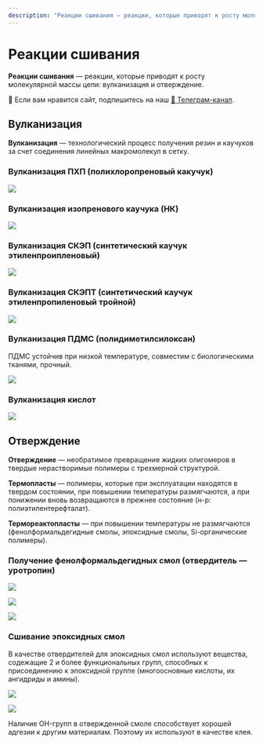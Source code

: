 ```yaml
---
description: "Реакции сшивания — реакции, которые приводят к росту молекулярной массы цепи: вулканизация и отверждение."
---
```


# Реакции сшивания

**Реакции сшивания** — реакции, которые приводят к росту молекулярной массы цепи: вулканизация и отверждение.



<div class="pagination-nav__link">🙏 Если вам нравится сайт, подпишитесь на наш <a href="https://t.me/+JfpTv9CJlwQ0MThi">🔗 Телеграм-канал</a>.</div>

## Вулканизация

**Вулканизация** — технологический процесс получения резин и каучуков за счет соединения линейных макромолекул в сетку.

### Вулканизация ПХП (полихлоропреновый какучук)

![](images/reakcii-sshivaniya/reakcii-sshivaniya_clip_image001_0000.png)

### Вулканизация изопренового каучука (НК)

![](images/reakcii-sshivaniya/reakcii-sshivaniya_clip_image001_0001.png)

### Вулканизация СКЭП (синтетический каучук этиленпроипленовый)

![](images/reakcii-sshivaniya/reakcii-sshivaniya_clip_image001_0002.png)

### Вулканизация СКЭПТ (синтетический каучук этиленпропиленовый тройной)

![](images/reakcii-sshivaniya/reakcii-sshivaniya_clip_image001_0003.png)

### Вулканизация ПДМС (полидиметилсилоксан)

ПДМС устойчив при низкой температуре, совместим с биологическими тканями, прочный.

![](images/reakcii-sshivaniya/reakcii-sshivaniya_clip_image001_0004.png)

### Вулканизация кислот

![](images/reakcii-sshivaniya/reakcii-sshivaniya_clip_image001_0005.png)

## Отверждение

**Отверждение** — необратимое превращение жидких олигомеров в твердые нерастворимые полимеры с трехмерной структурой.

**Термопласты** — полимеры, которые при эксплуатации находятся в твердом состоянии, при повышении температуры размягчаются, а при понижении вновь возвращаются в прежнее состояние (н-р: полиэтилентерефталат).

**Термореактопласты** — при повышении температуры не размягчаются (фенолформальдегидные смолы, эпоксидные смолы, Si-органические полимеры).

### Получение фенолформальдегидных смол (отвердитель — уротропин)

![](images/reakcii-sshivaniya/reakcii-sshivaniya_clip_image001_0006.png)

![](images/reakcii-sshivaniya/reakcii-sshivaniya_clip_image001_0007.png)

![](images/reakcii-sshivaniya/reakcii-sshivaniya_clip_image001_0008.png)

### Сшивание эпоксидных смол

В качестве отвердителей для эпоксидных смол используют вещества, содежащие 2 и более функциональных групп, способных к присоединению к эпоксидной группе (многоосновные кислоты, их ангидриды и амины).

![](images/reakcii-sshivaniya/reakcii-sshivaniya_clip_image001_0009.png)

![](images/reakcii-sshivaniya/reakcii-sshivaniya_clip_image001_0010.png)

Наличие OH-групп в отвержденной смоле способствует хорошей адгезии к другим материалам. Поэтому их используют в качестве клея.

